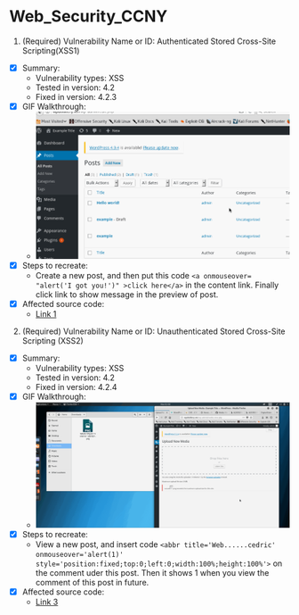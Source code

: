 # Web_Security_CCNY

1. (Required) Vulnerability Name or ID: Authenticated Stored Cross-Site Scripting(XSS1)
  - [x] Summary: 
    - Vulnerability types: XSS
    - Tested in version: 4.2
    - Fixed in version: 4.2.3
  - [x] GIF Walkthrough: 
    - <img src='XSS.gif' title='XSS' width='' alt='' />
  - [x] Steps to recreate: 
    - Create a new post, and then put this code ```<a onmouseover= "alert('I got you!')" >click here</a>``` in the content link. Finally click link to show message in the preview of post.
  - [x] Affected source code:
    - [Link 1](https://core.trac.wordpress.org/browser/branches/4.2/src/wp-includes/class-wp-editor.php?rev=33361)

2. (Required) Vulnerability Name or ID: Unauthenticated Stored Cross-Site Scripting (XSS2)
  - [x] Summary: 
    - Vulnerability types: XSS
    - Tested in version: 4.2
    - Fixed in version: 4.2.4
  - [x] GIF Walkthrough: 
    - <img src='XSS2.gif' title='XSS2' width='' alt='' />
  - [x] Steps to recreate: 
    - View a new post, and insert code ```<abbr title='Web......cedric' onmouseover='alert(1)' style='position:fixed;top:0;left:0;width:100%;height:100%'>``` on the comment uder this post. Then it shows 1 when you view the comment of this post in future. 
  - [x] Affected source code:
    - [Link 3](https://cedricvb.be/post/wordpress-stored-xss-vulnerability-4-1-2/)
